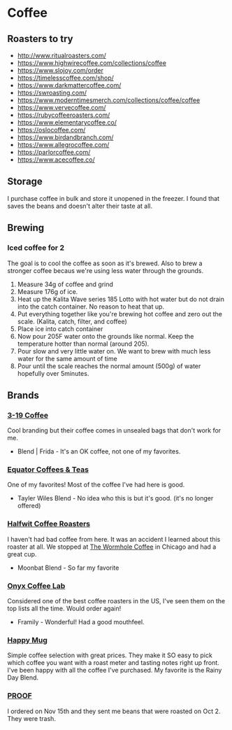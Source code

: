 # Coffee

## Roasters to try
* http://www.ritualroasters.com/
* https://www.highwirecoffee.com/collections/coffee
* https://www.slojoy.com/order
* https://timelesscoffee.com/shop/
* https://www.darkmattercoffee.com/
* https://swroasting.com/
* https://www.moderntimesmerch.com/collections/coffee/coffee
* https://www.vervecoffee.com/
* https://rubycoffeeroasters.com/
* https://www.elementarycoffee.co/
* https://oslocoffee.com/
* https://www.birdandbranch.com/
* https://www.allegrocoffee.com/
* https://parlorcoffee.com/
* https://www.acecoffee.co/

## Storage
I purchase coffee in bulk and store it unopened in the freezer. I found that saves the beans and doesn't
alter their taste at all.

## Brewing

### Iced coffee for 2

The goal is to cool the coffee as soon as it's brewed. Also to brew a stronger coffee becaus we're using less water through the grounds.

1. Measure 34g of coffee and grind
1. Measure 176g of ice.
1. Heat up the Kalita Wave series 185 Lotto with hot water but do not drain into the catch container. No reason to heat that up. 
1. Put everything together like you're brewing hot coffee and zero out the scale. (Kalita, catch, filter, and coffee)
1. Place ice into catch container
1. Now pour 205F water onto the grounds like normal. Keep the temperature hotter than normal (around 205).
1. Pour slow and very little water on. We want to brew with much less water for the same amount of time
1. Pour until the scale reaches the normal amount (500g) of water hopefully over 5minutes.

## Brands

### [3-19 Coffee](https://319coffee.com/)
Cool branding but their coffee comes in unsealed bags that don't work for me.

* Blend | Frida - It's an OK coffee, not one of my favorites.

### [Equator Coffees & Teas](https://www.equatorcoffees.com/)
One of my favorites! Most of the coffee I've had here is good.

* Tayler Wiles Blend - No idea who this is but it's good. (it's no longer offered)

### [Halfwit Coffee Roasters](https://www.halfwitcoffee.com/)
I haven't had bad coffee from here. It was an accident I learned about this roaster at all. We
stopped at [The Wormhole Coffee](http://www.thewormhole.us/) in Chicago and had a great cup.

* Moonbat Blend - So far my favorite

### [Onyx Coffee Lab](https://onyxcoffeelab.com/)
Considered one of the best coffee roasters in the US, I've seen them on the top lists all
the time. Would order again!

* Framily - Wonderful! Had a good mouthfeel.

### [Happy Mug](https://happymugcoffee.com/)
Simple coffee selection with great prices. They make it SO easy to pick which coffee you want with a roast meter and tasting notes right up front. I've been happy with all the coffee I've purchased. My favorite is the Rainy Day Blend.

### [PROOF](https://shop.proof.coffee/)
I ordered on Nov 15th and they sent me beans that were roasted on Oct 2. They were trash.

